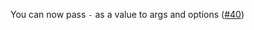 You can now pass `-` as a value to args and options ([#40](https://github.com/iffy/nim-argparse/issues/40))
